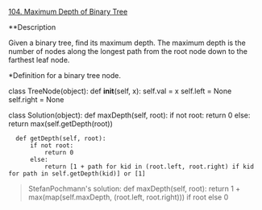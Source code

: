 [104. Maximum Depth of Binary Tree](https://leetcode.com/problems/maximum-depth-of-binary-tree/description/)

**Description

Given a binary tree, find its maximum depth.
The maximum depth is the number of nodes along the longest path from the root node down to the farthest leaf node.

*Definition for a binary tree node.
  
  class TreeNode(object):
      def __init__(self, x):
          self.val = x
          self.left = None
          self.right = None

  class Solution(object):
      def maxDepth(self, root):
          if not root:
              return 0
          else:
              return max(self.getDepth(root))
  
      def getDepth(self, root):
          if not root:
              return 0
          else:
              return [1 + path for kid in (root.left, root.right) if kid for path in self.getDepth(kid)] or [1]


> StefanPochmann's solution:
    def maxDepth(self, root):
        return 1 + max(map(self.maxDepth, (root.left, root.right))) if root else 0

